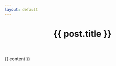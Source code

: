 ```yaml
---
layout: default
---
```

<div class="post">
  <header class="post-header">
    <h1 class="post-title">{{ post.title }}</h1>
  </header>
  <article class="post-content">
    {{ content }}
  </article>
</div>